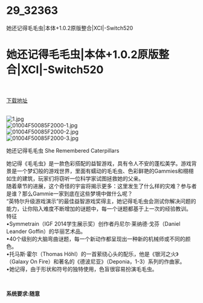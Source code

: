 # 29_32363
她还记得毛毛虫|本体+1.0.2原版整合|XCI|-Switch520
# 她还记得毛毛虫|本体+1.0.2原版整合|XCI|-Switch520
 <br/></br>
[下载地址](https://www.switch520.cc/article/32363 "下载地址")
<br/></br>

<p><img title="1.jpg" src="https://www.switch520.cc/muke_img/2022_06_05_931bb93ba6d18.jpg" alt="1.jpg"><br>
<img title="01004F50085F2000-1.jpg" src="https://www.switch520.cc/muke_img/2022_06_05_a800979bd214f.jpg" alt="01004F50085F2000-1.jpg"><br>
<img title="01004F50085F2000-2.jpg" src="https://www.switch520.cc/muke_img/2022_06_05_6681ed0ef3560.jpg" alt="01004F50085F2000-2.jpg"><br>
<img title="01004F50085F2000-3.jpg" src="https://www.switch520.cc/muke_img/2022_06_05_019107de181a6.jpg" alt="01004F50085F2000-3.jpg"></p>
<p>她还记得毛毛虫 She Remembered Caterpillars</p>
<p>她记得《毛毛虫》是一款色彩搭配的益智游戏，具有令人不安的蓬松美学。游戏背景是一个梦幻般的游戏世界，里面有蠕动的毛毛虫、色彩鲜艳的Gammies和栩栩如生的建筑，玩家们将窃听一位科学家试图拯救她的父亲。<br>
随着章节的进展，这个奇怪的宇宙将揭示更多：这里发生了什么样的灾难？参与者是谁？那么Gammie一家到底在这些梦境中做什么呢？<br>
“英特尔升级游戏演示”的最佳益智游戏奖得主，她记得毛毛虫会测试你解决问题的能力，让你陷入难度不断增加的谜题中，每一个谜题都基于上一次的经验教训。<br>
特征<br>
•Symmetrain（IGF 2014学生展示奖）创作者丹尼尔·莱纳德·戈芬（Daniel Leander Goffin）的华丽艺术品。<br>
•40个级别的大脑弯曲谜题，每一个新动作都呈现出一种新的机械师或不同的颜色。<br>
•托马斯·霍尔（Thomas Höhl）的一首萦绕心头的配乐，他是《银河之火》（Galaxy On Fire）和著名的《德波尼亚》（Deponia，1-3）系列的作曲家。<br>
•她记得，由于形状和符号的独特使用，色盲很容易扮演毛毛虫。</p>
<p>&nbsp;</p>
<p><strong>系统要求:随意</strong></p>



